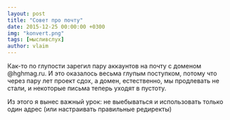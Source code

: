 ```yaml
---
layout: post
title: "Совет про почту"
date: 2015-12-25 00:00:00 +0300
img: "konvert.png"
tags: [мысливслух]
author: vlaim
---
```


Как-то по глупости зарегил пару аккаунтов на почту с доменом @hghmag.ru. И это оказалось весьма глупым поступком, потому что через пару лет проект сдох, а домен, естественно, мы продлевать не стали, и некоторые письма теперь уходят в пустоту.

Из этого я вынес важный урок: не выебываться и использовать только один адрес (или настраивать правильные редиректы)